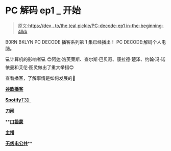 # PC 解码 ep1 _ 开始

> 原文:[https://dev . to/the teal pickle/PC-decode-ep1 in-the-beginning-4lkb](https://dev.to/thetealpickle/pc-decode-ep1in-the-beginning-4lkb)

B0RN BKLYN PC DECODE 播客系列第 1 集已经播出！
PC DECODE:解码个人电脑。

💻计算机的影响者💻
😍阿达·洛芙莱斯、查尔斯·巴贝奇、康拉德·楚泽、约翰·冯·诺依曼和艾伦·图灵做出了重大举措😍

查看播客，了解事情是如何发展的🤯

[**谷歌播客**](https://www.google.com/podcasts?feed=aHR0cHM6Ly9hbmNob3IuZm0vcy85NTVkY2IwL3BvZGNhc3QvcnNz)

[**Spotify**T3】](https://open.spotify.com/show/5gbbRUOUCrADmLmZgfueyB)

[**刀闸**](https://www.breaker.audio/b0rn-bklyn)

 **[**口袋蒙**](https://pca.st/wuM8)

[**主播**](https://open.spotify.com/show/5gbbRUOUCrADmLmZgfueyB)

[**无线电公共**](https://radiopublic.com/b0rn-bklyn-GqkB3o)**